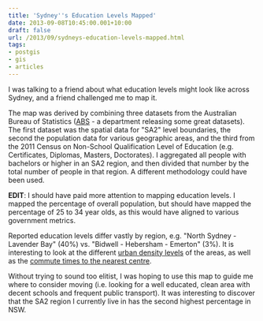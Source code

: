 ```yaml
---
title: 'Sydney''s Education Levels Mapped'
date: 2013-09-08T10:45:00.001+10:00
draft: false
url: /2013/09/sydneys-education-levels-mapped.html
tags: 
- postgis
- gis
- articles
---
```


I was talking to a friend about what education levels might look like across Sydney, and a friend challenged me to map it.
  
The map was derived by combining three datasets from the Australian Bureau of Statistics ([ABS](http://www.abs.gov.au/) - a department releasing some great datasets). The first dataset was the spatial data for "SA2" level boundaries, the second the population data for various geographic areas, and the third from the 2011 Census on Non-School Qualification Level of Education (e.g. Certificates, Diplomas, Masters, Doctorates). I aggregated all people with bachelors or higher in an SA2 region, and then divided that number by the total number of people in that region. A different methodology could have been used.  
  
**EDIT**: I should have paid more attention to mapping education levels. I mapped the percentage of overall population, but should have mapped the percentage of 25 to 34 year olds, as this would have aligned to various government metrics.  
  
Reported education levels differ vastly by region, e.g. "North Sydney - Lavender Bay" (40%) vs. "Bidwell - Hebersham - Emerton" (3%). It is interesting to look at the different [urban density levels](http://www.kelvinism.com/2013/07/mapping-urban-density-in-sydney.html) of the areas, as well as the [commute times to the nearest centre](http://www.kelvinism.com/2013/08/sydney-commute-times-mapped-part-2.html).  
  
Without trying to sound too elitist, I was hoping to use this map to guide me where to consider moving (i.e. looking for a well educated, clean area with decent schools and frequent public transport). It was interesting to discover that the SA2 region I currently live in has the second highest percentage in NSW.  
